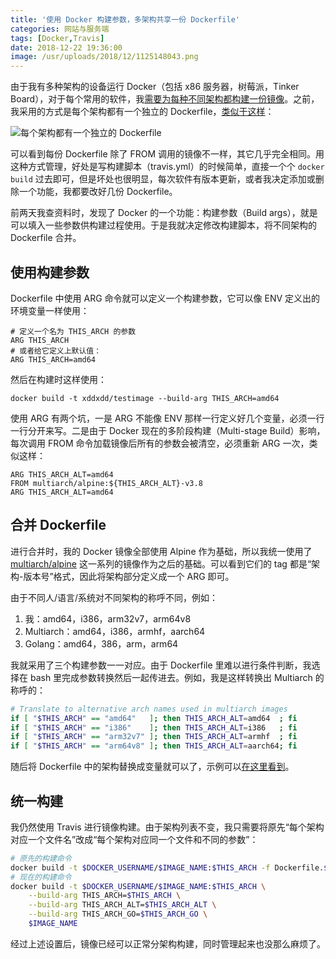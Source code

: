 ```yaml
---
title: '使用 Docker 构建参数，多架构共享一份 Dockerfile'
categories: 网站与服务端
tags: [Docker,Travis]
date: 2018-12-22 19:36:00
image: /usr/uploads/2018/12/1125148043.png
---
```

由于我有多种架构的设备运行 Docker（包括 x86 服务器，树莓派，Tinker Board），对于每个常用的软件，我[需要为每种不同架构都构建一份镜像][1]。之前，我采用的方式是每个架构都有一个独立的 Dockerfile，[类似于这样][2]：

![每个架构都有一个独立的 Dockerfile][3]

可以看到每份 Dockerfile 除了 FROM 调用的镜像不一样，其它几乎完全相同。用这种方式管理，好处是写构建脚本（travis.yml）的时候简单，直接一个个 `docker build` 过去即可，但是坏处也很明显，每次软件有版本更新，或者我决定添加或删除一个功能，我都要改好几份 Dockerfile。

前两天我查资料时，发现了 Docker 的一个功能：构建参数（Build args），就是可以填入一些参数供构建过程使用。于是我就决定修改构建脚本，将不同架构的 Dockerfile 合并。

使用构建参数
----------

Dockerfile 中使用 ARG 命令就可以定义一个构建参数，它可以像 ENV 定义出的环境变量一样使用：

```docker
# 定义一个名为 THIS_ARCH 的参数
ARG THIS_ARCH
# 或者给它定义上默认值：
ARG THIS_ARCH=amd64
```

然后在构建时这样使用：

```docker
docker build -t xddxdd/testimage --build-arg THIS_ARCH=amd64
```

使用 ARG 有两个坑，一是 ARG 不能像 ENV 那样一行定义好几个变量，必须一行一行分开来写。二是由于 Docker 现在的多阶段构建（Multi-stage Build）影响，每次调用 FROM 命令加载镜像后所有的参数会被清空，必须重新 ARG 一次，类似这样：

```docker
ARG THIS_ARCH_ALT=amd64
FROM multiarch/alpine:${THIS_ARCH_ALT}-v3.8
ARG THIS_ARCH_ALT=amd64
```

合并 Dockerfile
---------------

进行合并时，我的 Docker 镜像全部使用 Alpine 作为基础，所以我统一使用了 [multiarch/alpine][4] 这一系列的镜像作为之后的基础。可以看到它们的 tag 都是“架构-版本号”格式，因此将架构部分定义成一个 ARG 即可。

由于不同人/语言/系统对不同架构的称呼不同，例如：

1. 我：amd64，i386，arm32v7，arm64v8
2. Multiarch：amd64，i386，armhf，aarch64
3. Golang：amd64，386，arm，arm64

我就采用了三个构建参数一一对应。由于 Dockerfile 里难以进行条件判断，我选择在 bash 里完成参数转换然后一起传进去。例如，我是这样转换出 Multiarch 的称呼的：

```bash
# Translate to alternative arch names used in multiarch images
if [ "$THIS_ARCH" == "amd64"   ]; then THIS_ARCH_ALT=amd64  ; fi
if [ "$THIS_ARCH" == "i386"    ]; then THIS_ARCH_ALT=i386   ; fi
if [ "$THIS_ARCH" == "arm32v7" ]; then THIS_ARCH_ALT=armhf  ; fi
if [ "$THIS_ARCH" == "arm64v8" ]; then THIS_ARCH_ALT=aarch64; fi
```

随后将 Dockerfile 中的架构替换成变量就可以了，示例可以[在这里看到][5]。

统一构建
-------

我仍然使用 Travis 进行镜像构建。由于架构列表不变，我只需要将原先“每个架构对应一个文件名”改成“每个架构对应同一个文件和不同的参数”：

```bash
# 原先的构建命令
docker build -t $DOCKER_USERNAME/$IMAGE_NAME:$THIS_ARCH -f Dockerfile.$THIS_ARCH .
# 现在的构建命令
docker build -t $DOCKER_USERNAME/$IMAGE_NAME:$THIS_ARCH \
    --build-arg THIS_ARCH=$THIS_ARCH \
    --build-arg THIS_ARCH_ALT=$THIS_ARCH_ALT \
    --build-arg THIS_ARCH_GO=$THIS_ARCH_GO \
    $IMAGE_NAME
```

经过上述设置后，镜像已经可以正常分架构构建，同时管理起来也没那么麻烦了。

  [1]: /article/modify-computer/build-arm-docker-image-on-x86-docker-hub-travis-automatic-build.lantian
  [2]: https://github.com/xddxdd/dockerfiles/tree/46e7cc1f78ac1dce4b8b72c35bc3e6fbfb0333a3/nginx
  [3]: /usr/uploads/2018/12/1125148043.png
  [4]: https://hub.docker.com/r/multiarch/alpine/tags
  [5]: https://github.com/xddxdd/dockerfiles/tree/2f019f8b851d5e8d80a5ba3e7c07134cf883ebf9
